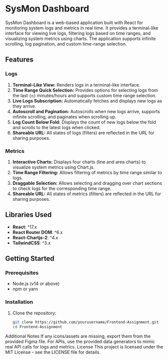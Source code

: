 # SysMon Dashboard

SysMon Dashboard is a web-based application built with React for monitoring system logs and metrics in real time. It provides a terminal-like interface for viewing live logs, filtering logs based on time ranges, and visualizing system metrics using charts. The application supports infinite scrolling, log pagination, and custom time-range selection.

## Features

### Logs
1. **Terminal-Like View:** Renders logs in a terminal-like interface.
2. **Time Range Quick Selection:** Provides options for selecting logs from the last `{n}` minutes/hours and supports custom time range selection.
3. **Live Logs Subscription:** Automatically fetches and displays new logs as they arrive.
4. **Autoscroll and Pagination:** Autoscrolls when new logs arrive, supports infinite scrolling, and paginates when scrolling up.
5. **Log Count Below Fold:** Displays the count of new logs below the fold and scrolls to the latest logs when clicked.
6. **Shareable URL:** All states of logs (filters) are reflected in the URL for sharing purposes.

### Metrics
1. **Interactive Charts:** Displays four charts (line and area charts) to visualize system metrics using Chart.js.
2. **Time Range Filtering:** Allows filtering of metrics by time range similar to logs.
3. **Draggable Selection:** Allows selecting and dragging over chart sections to check logs for the corresponding time range.
4. **Shareable URL:** All states of metrics (filters) are reflected in the URL for sharing purposes.


## Libraries Used
- **React**: ^17.x
- **React Router DOM**: ^6.x
- **React-Chartjs-2**: ^4.x
- **TailwindCSS**: ^3.x

## Getting Started

### Prerequisites
- Node.js (v14 or above)
- npm or yarn

### Installation

1. Clone the repository:

   ```bash
   git clone https://github.com/yourusername/Frontend-Assignment.git
   cd Frontend-Assignment


Additional Notes
If any icons/assets are missing, export them from the provided Figma file.
For APIs, use the provided data generators to mimic real API calls for logs and metrics.
License
This project is licensed under the MIT License - see the LICENSE file for details.
